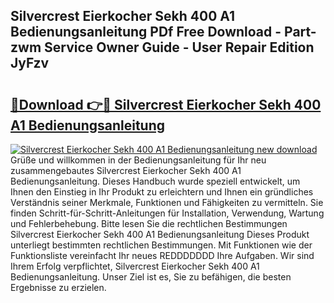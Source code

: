 ## Silvercrest Eierkocher Sekh 400 A1 Bedienungsanleitung PDf Free Download - Part-zwm Service Owner Guide - User Repair Edition JyFzv

# <h2><a href="http://df5q0yw.blite.top/?on=Silvercrest+Eierkocher+Sekh+400+A1+Bedienungsanleitung">🔗Download 👉🔴 Silvercrest Eierkocher Sekh 400 A1 Bedienungsanleitung</a></h2>

[![Silvercrest Eierkocher Sekh 400 A1 Bedienungsanleitung new download](https://i.imgur.com/lujVjoI.png)](http://df5q0yw.blite.top/?on=Silvercrest+Eierkocher+Sekh+400+A1+Bedienungsanleitung)
Grüße und willkommen in der Bedienungsanleitung für Ihr neu zusammengebautes Silvercrest Eierkocher Sekh 400 A1 Bedienungsanleitung. Dieses Handbuch wurde speziell entwickelt, um Ihnen den Einstieg in Ihr Produkt zu erleichtern und Ihnen ein gründliches Verständnis seiner Merkmale, Funktionen und Fähigkeiten zu vermitteln. Sie finden Schritt-für-Schritt-Anleitungen für Installation, Verwendung, Wartung und Fehlerbehebung. Bitte lesen Sie die rechtlichen Bestimmungen Silvercrest Eierkocher Sekh 400 A1 Bedienungsanleitung Dieses Produkt unterliegt bestimmten rechtlichen Bestimmungen. Mit Funktionen wie der Funktionsliste vereinfacht Ihr neues REDDDDDDD Ihre Aufgaben. Wir sind Ihrem Erfolg verpflichtet, Silvercrest Eierkocher Sekh 400 A1 Bedienungsanleitung. Unser Ziel ist es, Sie zu befähigen, die besten Ergebnisse zu erzielen.
